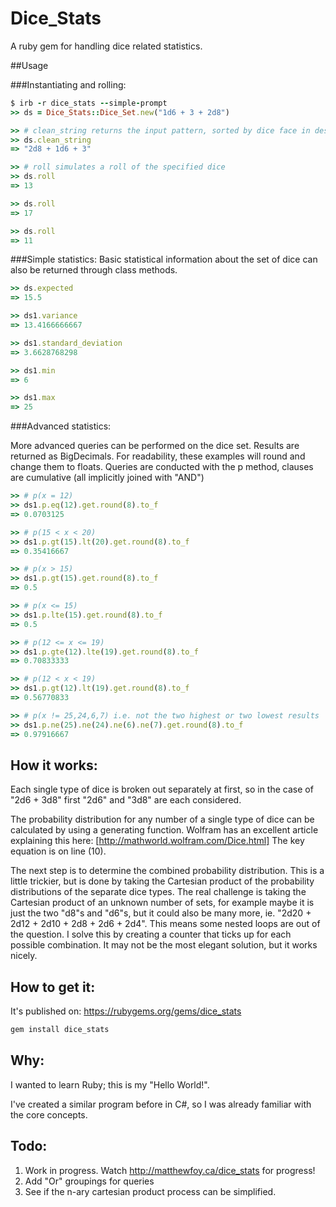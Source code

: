 # Dice_Stats
A ruby gem for handling dice related statistics.

##Usage

###Instantiating and rolling:

```ruby
$ irb -r dice_stats --simple-prompt
>> ds = Dice_Stats::Dice_Set.new("1d6 + 3 + 2d8")

>> # clean_string returns the input pattern, sorted by dice face in descending order
>> ds.clean_string
=> "2d8 + 1d6 + 3"

>> # roll simulates a roll of the specified dice
>> ds.roll
=> 13

>> ds.roll
=> 17

>> ds.roll
=> 11
```

###Simple statistics:
Basic statistical information about the set of dice can also be returned through class methods.

```ruby
>> ds.expected
=> 15.5

>> ds1.variance
=> 13.4166666667

>> ds1.standard_deviation
=> 3.6628768298

>> ds1.min
=> 6

>> ds1.max
=> 25
```

###Advanced statistics:

More advanced queries can be performed on the dice set. Results are returned as BigDecimals. 
For readability, these examples will round and change them to floats.
Queries are conducted with the p method, clauses are cumulative (all implicitly joined with "AND")

```ruby
>> # p(x = 12)
>> ds1.p.eq(12).get.round(8).to_f
=> 0.0703125

>> # p(15 < x < 20)
>> ds1.p.gt(15).lt(20).get.round(8).to_f
=> 0.35416667

>> # p(x > 15)
>> ds1.p.gt(15).get.round(8).to_f
=> 0.5

>> # p(x <= 15)
>> ds1.p.lte(15).get.round(8).to_f
=> 0.5

>> # p(12 <= x <= 19)
>> ds1.p.gte(12).lte(19).get.round(8).to_f
=> 0.70833333

>> # p(12 < x < 19)
>> ds1.p.gt(12).lt(19).get.round(8).to_f
=> 0.56770833

>> # p(x != 25,24,6,7) i.e. not the two highest or two lowest results
>> ds1.p.ne(25).ne(24).ne(6).ne(7).get.round(8).to_f
=> 0.97916667
```


## How it works:

Each single type of dice is broken out separately at first, so in the case of "2d6 + 3d8" first "2d6" and "3d8" are each considered.

The probability distribution for any number of a single type of dice can be calculated by using a generating function.
Wolfram has an excellent article explaining this here: [http://mathworld.wolfram.com/Dice.html]
The key equation is on line (10).

The next step is to determine the combined probability distribution. This is a little trickier, but is done by taking the Cartesian product of the probability distributions of the separate dice types. The real challenge is taking the Cartesian product of an unknown number of sets, for example maybe it is just the two "d8"s and "d6"s, but it could also be many more, ie. "2d20 + 2d12 + 2d10 + 2d8 + 2d6 + 2d4". This means some nested loops are out of the question. I solve this by creating a counter that ticks up for each possible combination. It may not be the most elegant solution, but it works nicely.

## How to get it:

It's published on: https://rubygems.org/gems/dice_stats
```bash
gem install dice_stats
```

## Why:

I wanted to learn Ruby; this is my "Hello World!". 

I've created a similar program before in C#, so I was already familiar with the core concepts.


## Todo:

1. Work in progress. Watch http://matthewfoy.ca/dice_stats for progress!
2. Add "Or" groupings for queries
3. See if the n-ary cartesian product process can be simplified.